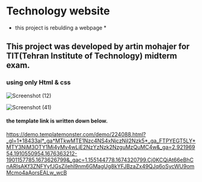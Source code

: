 # Technology website
* this project is rebulding a webpage *
## This project was developed by artin mohajer for TIT(Tehran Institute of Technology) midterm exam.
### using only Html & css


![Screenshot (12)](https://user-images.githubusercontent.com/95845593/222905535-0d5e8019-2a98-4674-9e7e-32e99eeb3e7f.png)

![Screenshot (41)](https://user-images.githubusercontent.com/95845593/222905546-fa33805b-b687-4381-bfe9-34756690b4b8.png)



#### the template link is written down below.

https://demo.templatemonster.com/demo/224088.html?_gl=1*18433al*_ga*MTkwMTE1Nzc4NS4xNjczNjI2Nzk5*_ga_FTPYEGT5LY*MTY3NjM3OTY1Mi4yMy4wLjE2NzYzNzk2NzguMzQuMC4w&_ga=2.92196954.1910550954.1676363212-1901157785.1673626799&_gac=1.155144778.1674320799.Cj0KCQiAt66eBhCnARIsAKf3ZNFYyfJGsZiIehl9nm6GMagUg8kYFJBzaZx49QJq6oSycWU9omMcmo4aAorsEALw_wcB
